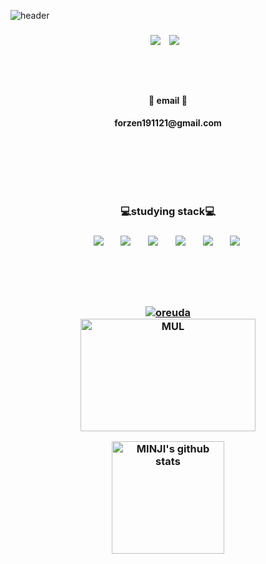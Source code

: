 
![header](https://capsule-render.vercel.app/api?type=waving&color=0:8C8CFF,100:FF6E6E&height=250&text=Welcom&fontAlignY=35&fontSize=80&desc=minji's%20github%20proflie&descSize=30&descAlignY=55)
<h3 align="center"><a href="https://hits.seeyoufarm.com"><img src="https://hits.seeyoufarm.com/api/count/incr/badge.svg?url=https%3A%2F%2Fgithub.com%2Fmjkim05%2Fmjkim05&count_bg=%23A2BEFF&title_bg=%23F5C5C5&icon=&icon_color=%234B2D2D&title=hits&edge_flat=false"/></a>
  <a href="https://www.instagram.com/_nninz2/">
    <img 
        src="http://img.shields.io/badge/-Instagram-ffb6c1?style=flat&logo=Instagram&link=https://www.instagram.com/_ninnz2/"
        style="height : auto; margin-left : 10px; margin-right : 10px;"/>
</a>


  <br/> <br/> 
<h4 align="center"> 💌 email 💌 
<h4 align="center"> forzen191121@gmail.com 

  <br/> <br/>  
  <br/> <br/> 
  
<h3 align="center">💻studying stack💻</h3>
<h3 align="center">
<img src="https://img.shields.io/badge/Java-007396?style=flat-square&logo=Java&logoColor=white" style="height : auto; margin-left : 10px; margin-right : 10px;"/></a>&nbsp; 
<img src="https://img.shields.io/badge/C++-00599C?style=flat-square&logo=cplusplus&logoColor=white" style="height : auto; margin-left : 10px; margin-right : 10px;"/></a>&nbsp;
<img src="https://img.shields.io/badge/C-A8B9CC?style=flat-square&logo=c&logoColor=white" style="height : auto; margin-left : 10px; margin-right : 10px;"/></a>&nbsp;
<img src="https://img.shields.io/badge/Oracle-ce170a?style=flat-square&logo=oracle&logoColor=white" style="height : auto; margin-left : 10px; margin-right : 10px;"/></a>&nbsp;
<img src="https://img.shields.io/badge/Git-F05032?style=flat-square&logo=git&logoColor=white" style="height : auto; margin-left : 10px; margin-right : 10px;"/></a>&nbsp;
<img src="https://img.shields.io/badge/GitHub-181717?style=flat-square&logo=github&logoColor=white" style="height : auto; margin-left : 10px; margin-right : 10px;"/></a>&nbsp;



<br/> <br/> <br/> 
<div  style = "display: flex;  align-items: center; flex-direction: column;  justify-content: center;" align = "center";>
<!-- font-size 를 조절하면 원하는 크기로 글자를 조절할 수 있습니다.-->
  <!-- Designed and developed in-house at Oreuda (https://oreuda.kr) -->
  <!-- 불편 사항 및 문의는 tykimdream@gmail.com으로 보내주세요 -->
  <div key="6">
    <a href = "https://oreuda.kr/">
      <img
        src=https://oreuda.kr/api/v1/plant/card?nickname=mjkim05
        alt="oreuda"
      />
    </a>
  </div>
  
  <div key="3">
    <img src=https://github-readme-stats.vercel.app/api/top-langs/?username=mjkim05&layout=compact&theme=radical width="280" height=180 alt="MUL" />
  </div>
  
</div>
  
<a href="https://github.com/mjkim05"><img align="center" style="height:180px" src="https://github-readme-stats.vercel.app/api?username=mjkim05&show_icons=true&include_all_commits=true&theme=nord&hide_border=true" alt="MINJI's github stats" /></a>

<!--
**mjkim05/mjkim05** is a ✨ _special_ ✨ repository because its `README.md` (this file) appears on your GitHub profile.

Here are some ideas to get you started:

- 🔭 I’m currently working on ...
- 🌱 I’m currently learning ...
- 👯 I’m looking to collaborate on ...
- 🤔 I’m looking for help with ...
- 💬 Ask me about ...
- 📫 How to reach me: ...
- 😄 Pronouns: ...
- ⚡ Fun fact: ...
-->

